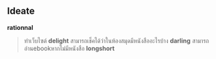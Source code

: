 ## Ideate
**rationnal**
> ทำเว็บไซต์
**delight**
> สามารถเช็คได้ว่าในห้องสมุดมีหนังสืออะไรบ้าง
**darling**
> สามารถอ่านebookหากไม่มีหนังสือ
**longshort**
> 


